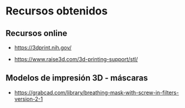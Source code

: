 # Recursos obtenidos

## Recursos online

- https://3dprint.nih.gov/

- https://www.raise3d.com/3d-printing-support/stl/

## Modelos de impresión 3D - máscaras

- https://grabcad.com/library/breathing-mask-with-screw-in-filters-version-2-1